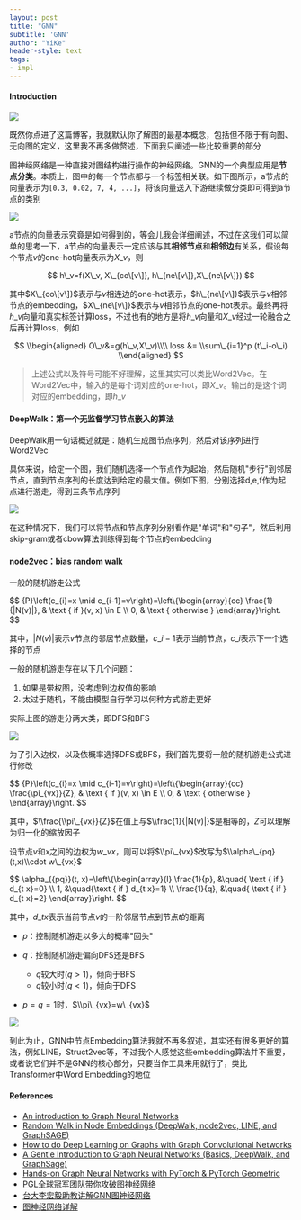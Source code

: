 ```yaml
---
layout: post
title: "GNN"
subtitle: 'GNN'
author: "YiKe"
header-style: text
tags:
- impl
---
```




#### Introduction

![](https://z3.ax1x.com/2021/04/20/cHFlBd.png#shadow)

既然你点进了这篇博客，我就默认你了解图的最基本概念，包括但不限于有向图、无向图的定义，这里我不再多做赘述，下面我只阐述一些比较重要的部分

图神经网络是一种直接对图结构进行操作的神经网络。GNN的一个典型应用是**节点分类**。本质上，图中的每一个节点都与一个标签相关联。如下图所示，a节点的向量表示为`[0.3, 0.02, 7, 4, ...]`，将该向量送入下游继续做分类即可得到a节点的类别

![](https://z3.ax1x.com/2021/04/20/cHFucD.png#shadow)

a节点的向量表示究竟是如何得到的，等会儿我会详细阐述，不过在这我们可以简单的思考一下，a节点的向量表示一定应该与其**相邻节点**和**相邻边**有关系，假设每个节点$v$的one-hot向量表示为$X\_v$，则

$$ h\_v=f(X\_v, X\_{co\[v\]}, h\_{ne\[v\]},X\_{ne\[v\]}) $$

其中$X\_{co\[v\]}$表示与$v$相连边的one-hot表示，$h\_{ne\[v\]}$表示与$v$相邻节点的embedding，$X\_{ne\[v\]}$表示与$v$相邻节点的one-hot表示。最终再将$h\_v$向量和真实标签计算loss，不过也有的地方是将$h\_v$向量和$X\_v$经过一轮融合之后再计算loss，例如

$$ \\begin{aligned} O\_v&=g(h\_v,X\_v)\\\\ loss &= \\sum\_{i=1}^p (t\_i-o\_i) \\end{aligned} $$

> 上述公式以及符号可能不好理解，这里其实可以类比Word2Vec。在Word2Vec中，输入的是每个词对应的one-hot，即$X\_v$。输出的是这个词对应的embedding，即$h\_v$

#### DeepWalk：第一个无监督学习节点嵌入的算法

DeepWalk用一句话概述就是：随机生成图节点序列，然后对该序列进行Word2Vec

具体来说，给定一个图，我们随机选择一个节点作为起始，然后随机"步行"到邻居节点，直到节点序列的长度达到给定的最大值。例如下图，分别选择d,e,f作为起点进行游走，得到三条节点序列

![](https://z3.ax1x.com/2021/04/20/cHFKje.png#shadow)

在这种情况下，我们可以将节点和节点序列分别看作是"单词"和"句子"，然后利用skip-gram或者cbow算法训练得到每个节点的embedding

#### node2vec：bias random walk

一般的随机游走公式

$$ {P}\\left(c\_{i}=x \\mid c\_{i-1}=v\\right)=\\left\\{\\begin{array}{cc} \\frac{1}{|N(v)|}, & \\text { if }(v, x) \\in E \\\\ 0, & \\text { otherwise } \\end{array}\\right. $$

其中，$|N(v)|$表示$v$节点的邻居节点数量，$c\_{i-1}$表示当前节点，$c\_i$表示下一个选择的节点

一般的随机游走存在以下几个问题：

1.  如果是带权图，没考虑到边权值的影响
2.  太过于随机，不能由模型自行学习以何种方式游走更好

实际上图的游走分两大类，即DFS和BFS

![](https://z3.ax1x.com/2021/04/20/cHFn1O.png#shadow)

为了引入边权，以及依概率选择DFS或BFS，我们首先要将一般的随机游走公式进行修改

$$ {P}\\left(c\_{i}=x \\mid c\_{i-1}=v\\right)=\\left\\{\\begin{array}{cc} \\frac{\\pi\_{vx}}{Z}, & \\text { if }(v, x) \\in E \\\\ 0, & \\text { otherwise } \\end{array}\\right. $$

其中，$\\frac{\\pi\_{vx}}{Z}$在值上与$\\frac{1}{|N(v)|}$是相等的，$Z$可以理解为归一化的缩放因子

设节点$v$和$x$之间的边权为$w\_{vx}$，则可以将$\\pi\_{vx}$改写为$\\alpha\_{pq}(t,x)\\cdot w\_{vx}$

$$ \\alpha\_{{pq}}(t, x)=\\left\\{\\begin{array}{l} \\frac{1}{p}, &\\quad{ \\text { if } d\_{t x}=0} \\\\ 1, &\\quad{\\text { if } d\_{t x}=1} \\\\ \\frac{1}{q}, &\\quad{ \\text { if } d\_{t x}=2} \\end{array}\\right. $$

其中，$d\_{tx}$表示当前节点$v$的一阶邻居节点到节点$t$的距离

+   $p$：控制随机游走以多大的概率"回头"
+   $q$：控制随机游走偏向DFS还是BFS

    +   $q$较大时$(q>1)$，倾向于BFS
    +   $q$较小时$(q<1)$，倾向于DFS
+   $p=q=1$时，$\\pi\_{vx}=w\_{vx}$

![](https://z3.ax1x.com/2021/04/20/cHFQnH.png#shadow)

到此为止，GNN中节点Embedding算法我就不再多叙述，其实还有很多更好的算法，例如LINE，Struct2vec等，不过我个人感觉这些embedding算法并不重要，或者说它们并不是GNN的核心部分，只要当作工具来用就行了，类比Transformer中Word Embedding的地位

#### References

+   [An introduction to Graph Neural Networks](https://towardsdatascience.com/an-introduction-to-graph-neural-networks-e23dc7bdfba5)
+   [Random Walk in Node Embeddings (DeepWalk, node2vec, LINE, and GraphSAGE)](https://medium.com/towards-artificial-intelligence/random-walk-in-node-embeddings-deepwalk-node2vec-line-and-graphsage-ca23df60e493)
+   [How to do Deep Learning on Graphs with Graph Convolutional Networks](https://towardsdatascience.com/how-to-do-deep-learning-on-graphs-with-graph-convolutional-networks-7d2250723780)
+   [A Gentle Introduction to Graph Neural Networks (Basics, DeepWalk, and GraphSage)](https://towardsdatascience.com/a-gentle-introduction-to-graph-neural-network-basics-deepwalk-and-graphsage-db5d540d50b3)
+   [Hands-on Graph Neural Networks with PyTorch & PyTorch Geometric](https://towardsdatascience.com/hands-on-graph-neural-networks-with-pytorch-pytorch-geometric-359487e221a8)
+   [PGL全球冠军团队带你攻破图神经网络](https://www.bilibili.com/video/BV1rf4y1v7cU)
+   [台大李宏毅助教讲解GNN图神经网络](https://www.bilibili.com/video/BV1G54y1971S)
+   [图神经网络详解](https://zhuanlan.zhihu.com/p/330665789)